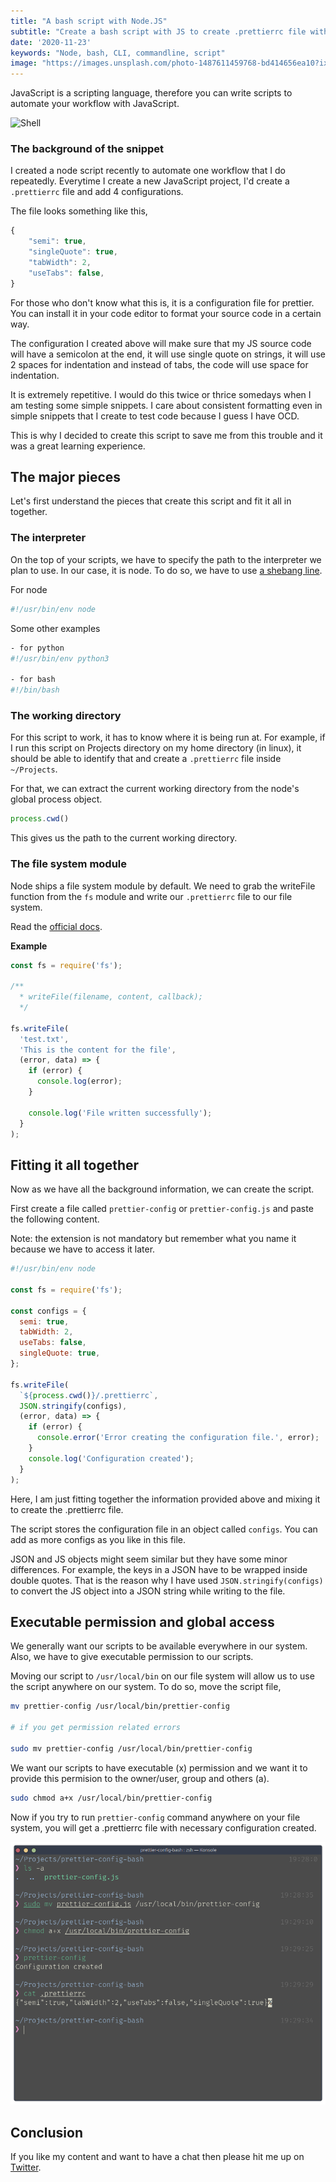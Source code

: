 ```yaml
---
title: "A bash script with Node.JS"
subtitle: "Create a bash script with JS to create .prettierrc file with necessary configurations"
date: '2020-11-23'
keywords: "Node, bash, CLI, commandline, script"
image: "https://images.unsplash.com/photo-1487611459768-bd414656ea10?ixlib=rb-1.2.1&ixid=MnwxMjA3fDB8MHxwaG90by1wYWdlfHx8fGVufDB8fHx8&auto=format&fit=crop&w=1500&q=80"
---
```


JavaScript is a scripting language, therefore you can write scripts to automate your workflow with JavaScript.

![Shell](./images/bash.png)

### The background of the snippet

I created a node script recently to automate one workflow that I do repeatedly. Everytime I create a new JavaScript project, I'd create a `.prettierrc` file and add 4 configurations.

The file looks something like this,

```js
{
	"semi": true,
	"singleQuote": true,
	"tabWidth": 2,
	"useTabs": false,
}
```

For those who don't know what this is, it is a configuration file for prettier. You can install it in your code editor to format your source code in a certain way. 

The configuration I created above will make sure that my JS source code will have a semicolon at the end, it will use single quote on strings, it will use 2 spaces for indentation and instead of tabs, the code will use space for indentation.

It is extremely repetitive. I would do this twice or thrice somedays when I am testing some simple snippets. I care about consistent formatting even in simple snippets that I create to test code because I guess I have OCD.

This is why I decided to create this script to save me from this trouble and it was a great learning experience.

## The major pieces

Let's first understand the pieces that create this script and fit it all in together.

### The interpreter
On the top of your scripts, we have to specify the path to the interpreter we plan to use. In our case, it is node. To do so, we have to use <a href='https://en.wikipedia.org/wiki/Shebang_(Unix)' target='_blank'>a shebang line</a>.

For node
```js
#!/usr/bin/env node
```

Some other examples
```sh
- for python
#!/usr/bin/env python3

- for bash
#!/bin/bash
```

### The working directory

For this script to work, it has to know where it is being run at. For example, if I run this script on Projects directory on my home directory (in linux), it should be able to identify that and create a `.prettierrc` file inside `~/Projects`.

For that, we can extract the current working directory from the node's global process object.

```js
process.cwd()
```

This gives us the path to the current working directory.

### The file system module

Node ships a file system module by default. We need to grab the writeFile function from the `fs` module and write our `.prettierrc` file to our file system.

Read the <a href='https://nodejs.org/dist/latest-v14.x/docs/api/fs.html#fs_fs_writefile_file_data_options_callback' target='_blank'>official docs</a>.


**Example**

```js
const fs = require('fs');

/**
  * writeFile(filename, content, callback);
  */

fs.writeFile(
  'test.txt', 
  'This is the content for the file', 
  (error, data) => {
    if (error) {
      console.log(error);
    }

    console.log('File written successfully');
  }
);
```

## Fitting it all together

Now as we have all the background information, we can create the script.

First create a file called `prettier-config` or `prettier-config.js` and paste the following content. 

Note: the extension is not mandatory but remember what you name it because we have to access it later.

```js
#!/usr/bin/env node

const fs = require('fs');

const configs = {
  semi: true,
  tabWidth: 2,
  useTabs: false,
  singleQuote: true,
};

fs.writeFile(
  `${process.cwd()}/.prettierrc`,
  JSON.stringify(configs),
  (error, data) => {
    if (error) {
      console.error('Error creating the configuration file.', error);
    }
    console.log('Configuration created');
  }
);
```

Here, I am just fitting together the information provided above and mixing it to create the .prettierrc file. 

The script stores the configuration file in an object called `configs`. You can add as more configs as you like in this file.

JSON and JS objects might seem similar but they have some minor differences. For example, the keys in a JSON have to be wrapped inside double quotes. That is the reason why I have used `JSON.stringify(configs)` to convert the JS object into a JSON string while writing to the file.

## Executable permission and global access
We generally want our scripts to be available everywhere in our system. Also, we have to give executable permission to our scripts. 

Moving our script to `/usr/local/bin` on our file system will allow us to use the script anywhere on our system. To do so, move the script file,

```bash
mv prettier-config /usr/local/bin/prettier-config

# if you get permission related errors

sudo mv prettier-config /usr/local/bin/prettier-config
```

We want our scripts to have executable (x) permission and we want it to provide this permision to the owner/user, group and others (a).

```bash
sudo chmod a+x /usr/local/bin/prettier-config
```

Now if you try to run `prettier-config` command anywhere on your file system, you will get a .prettierrc file with necessary configuration created.

![Walkthrough](images/bash-walkthrough.png)

## Conclusion
If you like my content and want to have a chat then please hit me up on <a href='https://twitter.com/dev_prashaant' target='_blank'>Twitter</a>.